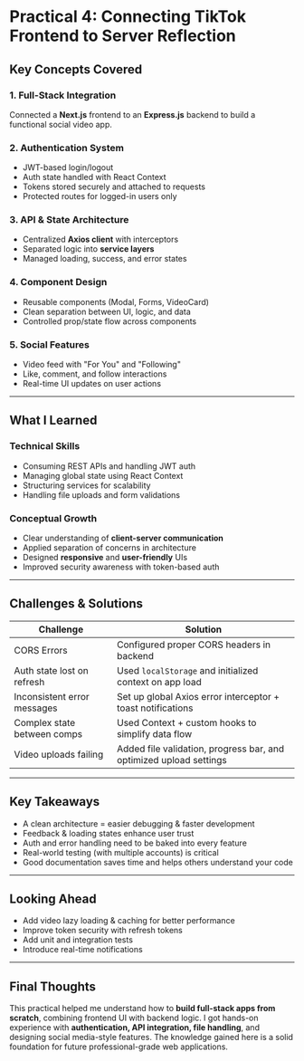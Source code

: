 # Practical 4: Connecting TikTok Frontend to Server Reflection

## Key Concepts Covered

### 1. Full-Stack Integration
Connected a **Next.js** frontend to an **Express.js** backend to build a functional social video app.

### 2. Authentication System
- JWT-based login/logout
- Auth state handled with React Context
- Tokens stored securely and attached to requests
- Protected routes for logged-in users only

### 3. API & State Architecture
- Centralized **Axios client** with interceptors
- Separated logic into **service layers**
- Managed loading, success, and error states

### 4. Component Design
- Reusable components (Modal, Forms, VideoCard)
- Clean separation between UI, logic, and data
- Controlled prop/state flow across components

### 5. Social Features
- Video feed with "For You" and "Following"
- Like, comment, and follow interactions
- Real-time UI updates on user actions

---

## What I Learned

### Technical Skills
- Consuming REST APIs and handling JWT auth
- Managing global state using React Context
- Structuring services for scalability
- Handling file uploads and form validations

### Conceptual Growth
- Clear understanding of **client-server communication**
- Applied separation of concerns in architecture
- Designed **responsive** and **user-friendly** UIs
- Improved security awareness with token-based auth

---

## Challenges & Solutions

| Challenge                         | Solution                                                              |
|-----------------------------------|-----------------------------------------------------------------------|
| CORS Errors                       | Configured proper CORS headers in backend                             |
| Auth state lost on refresh        | Used `localStorage` and initialized context on app load               |
| Inconsistent error messages       | Set up global Axios error interceptor + toast notifications           |
| Complex state between comps       | Used Context + custom hooks to simplify data flow                     |
| Video uploads failing             | Added file validation, progress bar, and optimized upload settings    |

---

## Key Takeaways

- A clean architecture = easier debugging & faster development  
- Feedback & loading states enhance user trust  
- Auth and error handling need to be baked into every feature  
- Real-world testing (with multiple accounts) is critical  
- Good documentation saves time and helps others understand your code

---

## Looking Ahead

- Add video lazy loading & caching for better performance  
- Improve token security with refresh tokens  
- Add unit and integration tests  
- Introduce real-time notifications  

---

## Final Thoughts

This practical helped me understand how to **build full-stack apps from scratch**, combining frontend UI with backend logic. I got hands-on 
experience with **authentication, API integration, file handling**, and designing social media-style features. The knowledge gained here is a 
solid foundation for future professional-grade web applications.
